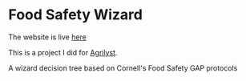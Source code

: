 # Food Safety Wizard

The website is live [here](http://kaira.one/food_safety_gap)

This is a project I did for [Agrilyst](http://agrilyst.com/).

A wizard decision tree based on Cornell's Food Safety GAP protocols
